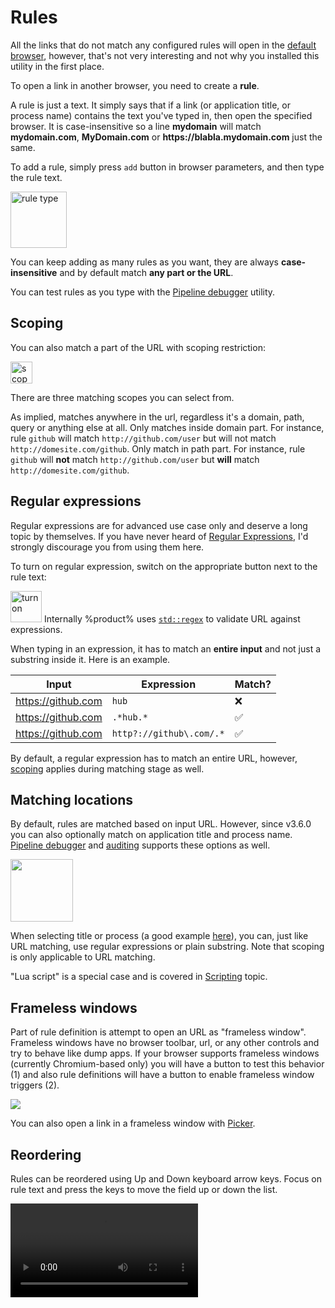 # Rules

All the links that do not match any configured rules will open in the [default browser](config-basic.md#default-browser), however, that's not very interesting and not why you installed this utility in the first place.

To open a link in another browser, you need to create a **rule**.

<note>
A rule is just a text. It simply says that if a link (or application title, or process name) contains the text you've typed in, then open the specified browser. It is case-insensitive so a line <strong>mydomain</strong> will match <strong>mydomain.com</strong>, <strong>MyDomain.com</strong> or <strong>https://blabla.mydomain.com</strong> just the same.
</note>

To add a rule, simply press `add` button in browser parameters, and then type the rule text.

<img height="90" src="rule-type.png" alt="rule type"/>

You can keep adding as many rules as you want, they are always **case-insensitive** and by default match **any part or the URL**.

<note>
You can test rules as you type with the <a href="debugger.md">Pipeline debugger</a> utility.
</note>

## Scoping

You can also match a part of the URL with scoping restriction:

<img height="35" src="rule-scope.png" alt="scope"/>

There are three matching scopes you can select from.

<deflist type="full">

<def title="Anywhere">
As implied, matches anywhere in the url, regardless it's a domain, path, query or anything else at all.
</def>

<def title="Domain">
Only matches inside domain part. For instance, rule <code>github</code> will match <code>http://github.com/user</code> but will not match <code>http://domesite.com/github</code>. 
</def>

<def title="Path">
Only match in path part. For instance, rule <code>github</code> will <strong>not</strong> match <code>http://github.com/user</code> but <strong>will</strong> match <code>http://domesite.com/github</code>. 
</def>

</deflist>

## Regular expressions

Regular expressions are for advanced use case only and deserve a long topic by themselves. If you have never heard of [Regular Expressions](https://en.wikipedia.org/wiki/Regular_expression), I'd strongly discourage you from using them here.

To turn on regular expression, switch on the appropriate button next to the rule text:

<img height="50" src="rule-regex-check.png" alt="turn on"/>

<tip>
Internally %product% uses <a href="https://en.cppreference.com/w/cpp/regex"><code>std::regex</code></a> to validate URL against expressions.
</tip>

When typing in an expression, it has to match an **entire input** and not just a substring inside it. Here is an example.

| Input              | Expression               | Match? |
|--------------------|--------------------------|-------|
| https://github.com | `hub`                    | ❌     |
| https://github.com | `.*hub.*`                | ✅     |
| https://github.com | `http?://github\.com/.*` |  ✅    |

By default, a regular expression has to match an entire URL, however, [scoping](#scoping) applies during matching stage as well.

## Matching locations

By default, rules are matched based on input URL. However, since v3.6.0 you can also optionally match on application title and process name. [Pipeline debugger](debugger.md) and [auditing](config-basic.md#auditing) supports these options as well.

<img height="100" src="rule-loc.png"/>

When selecting title or process (a good example [here](rules-process-name.md)), you can, just like URL matching, use regular expressions or plain substring. Note that scoping is only applicable to URL matching.

"Lua script" is a special case and is covered in [Scripting](scripting.md) topic.

## Frameless windows

Part of rule definition is attempt to open an URL as "frameless window". Frameless windows have no browser toolbar, url, or any other controls and try to behave like dump apps. If your browser supports frameless windows (currently Chromium-based only) you will have a button to test this behavior (1) and also rule definitions will have a button to enable frameless window triggers (2).

![](rule-frameless.png)

You can also open a link in a frameless window with [Picker](picker.md).

## Reordering

Rules can be reordered using <shortcut>Up</shortcut> and <shortcut>Down</shortcut> keyboard arrow keys. Focus on rule text and press the keys to move the field up or down the list. 

<video src="reorder.mp4" preview-src="reorder.png"/>

## Navigation

When inside rule text, you can press <shortcut>Tab</shortcut> to move to the next rule's text, or <shortcut>Shift+Tab</shortcut> to move the the previous rule's text. 
